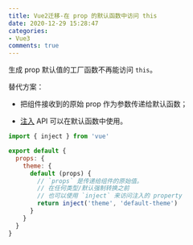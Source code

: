 ```yaml
---
title: Vue2迁移-在 prop 的默认函数中访问 this
date: 2020-12-29 15:28:47
categories:
- Vue3
comments: true
---
```




生成 prop 默认值的工厂函数不再能访问 `this`。

替代方案：

- 把组件接收到的原始 prop 作为参数传递给默认函数；

- [注入](https://vue-docs-next-zh-cn.netlify.app/guide/composition-api-provide-inject.html) API 可以在默认函数中使用。

  <!-- more -->

```js
import { inject } from 'vue'

export default {
  props: {
    theme: {
      default (props) {
        // `props` 是传递给组件的原始值。
        // 在任何类型/默认强制转换之前
        // 也可以使用 `inject` 来访问注入的 property
        return inject('theme', 'default-theme')
      }
    }
  }
}
```